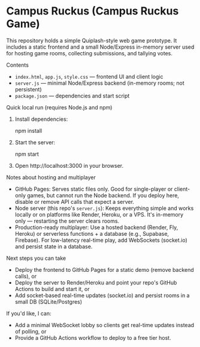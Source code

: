 # Campus Ruckus (Campus Ruckus Game)

This repository holds a simple Quiplash-style web game prototype. It includes a static frontend and a small Node/Express in-memory server used for hosting game rooms, collecting submissions, and tallying votes.

Contents
- `index.html`, `app.js`, `style.css` — frontend UI and client logic
- `server.js` — minimal Node/Express backend (in-memory rooms; not persistent)
- `package.json` — dependencies and start script

Quick local run (requires Node.js and npm)

1. Install dependencies:

	npm install

2. Start the server:

	npm start

3. Open http://localhost:3000 in your browser.

Notes about hosting and multiplayer

- GitHub Pages: Serves static files only. Good for single-player or client-only games, but cannot run the Node backend. If you deploy here, disable or remove API calls that expect a server.
- Node server (this repo's `server.js`): Keeps everything simple and works locally or on platforms like Render, Heroku, or a VPS. It's in-memory only — restarting the server clears rooms.
- Production-ready multiplayer: Use a hosted backend (Render, Fly, Heroku) or serverless functions + a database (e.g., Supabase, Firebase). For low-latency real-time play, add WebSockets (socket.io) and persist state in a database.

Next steps you can take
- Deploy the frontend to GitHub Pages for a static demo (remove backend calls), or
- Deploy the server to Render/Heroku and point your repo's GitHub Actions to build and start it, or
- Add socket-based real-time updates (socket.io) and persist rooms in a small DB (SQLite/Postgres)

If you'd like, I can:
- Add a minimal WebSocket lobby so clients get real-time updates instead of polling, or
- Provide a GitHub Actions workflow to deploy to a free tier host.
